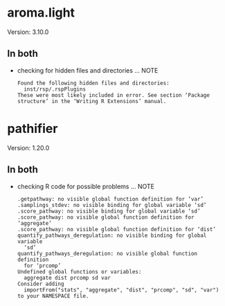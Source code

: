 # aroma.light

Version: 3.10.0

## In both

*   checking for hidden files and directories ... NOTE
    ```
    Found the following hidden files and directories:
      inst/rsp/.rspPlugins
    These were most likely included in error. See section ‘Package
    structure’ in the ‘Writing R Extensions’ manual.
    ```

# pathifier

Version: 1.20.0

## In both

*   checking R code for possible problems ... NOTE
    ```
    .getpathway: no visible global function definition for ‘var’
    .samplings_stdev: no visible binding for global variable ‘sd’
    .score_pathway: no visible binding for global variable ‘sd’
    .score_pathway: no visible global function definition for ‘aggregate’
    .score_pathway: no visible global function definition for ‘dist’
    quantify_pathways_deregulation: no visible binding for global variable
      ‘sd’
    quantify_pathways_deregulation: no visible global function definition
      for ‘prcomp’
    Undefined global functions or variables:
      aggregate dist prcomp sd var
    Consider adding
      importFrom("stats", "aggregate", "dist", "prcomp", "sd", "var")
    to your NAMESPACE file.
    ```

